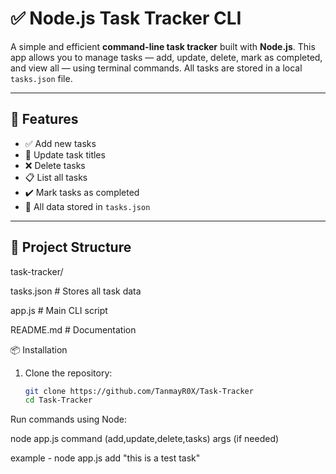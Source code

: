 # ✅ Node.js Task Tracker CLI

A simple and efficient **command-line task tracker** built with **Node.js**. This app allows you to manage tasks — add, update, delete, mark as completed, and view all — using terminal commands. All tasks are stored in a local `tasks.json` file.

---

## 🚀 Features

- ✅ Add new tasks
- 🔄 Update task titles
- ❌ Delete tasks
- 📋 List all tasks
- ✔️ Mark tasks as completed
- 📁 All data stored in `tasks.json`

---

## 📂 Project Structure

task-tracker/

 tasks.json # Stores all task data
 
 app.js # Main CLI script
 
 README.md # Documentation
 

 📦 Installation

1. Clone the repository:
   ```bash
   git clone https://github.com/TanmayR0X/Task-Tracker
   cd Task-Tracker

Run commands using Node:

node app.js command (add,update,delete,tasks) args (if needed)

example - node app.js add "this is a test task"

